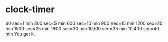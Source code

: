 # clock-timer
60 sec=1 min
300 sec=5 min
600 sec=10 min
900 sec=15 min
1200 sec=20 min
1500 sec=25 min
1800 sec=30 min
10,100 sec=35 min
10,400 sec=40 min
You get it.
